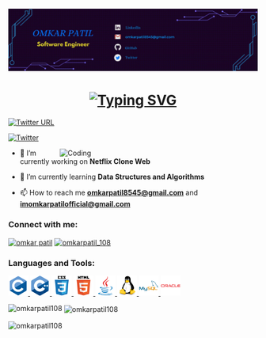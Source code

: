 ![Header](./banner.gif)

<p align="center">
  <h1 align="center">
    <a href="https://git.io/typing-svg"><img src="https://readme-typing-svg.demolab.com?font=Fira+Code&weight=800&size=35&duration=4000&pause=1000&center=true&vCenter=true&width=800&lines=An+Enthusiastic+Learner;Web+Developer;Software+Engineer;Passionate+Developer+and+Programmer" alt="Typing SVG" /></a>
  </h1>
</p>
<p>
  <a href="https://twitter.com/OmkarPatil_108">
    <img alt="Twitter URL" src="https://img.shields.io/twitter/url?url=https%3A%2F%2Ftwitter.com%2FOmkarPatil_108&style=for-the-badge&label=%23Twitter&labelColor=%235050E1&color=fedcba&cacheSeconds=3600">
  </p>

  <p>
    <a href="https://www.twitter.com/OmkarPatil_108" target="__blank"><img src="https://img.shields.io/twitter/follow/OmkarPatil?style=social" alt="Twitter"></a>

  </p>




<img align="right" alt="Coding" width="400" src="https://camo.githubusercontent.com/c1dcb74cc1c1835b1d716f5051499a2814c683c806b15f04b0eba492863703e9/68747470733a2f2f63646e2e6472696262626c652e636f6d2f75736572732f3733303730332f73637265656e73686f74732f363538313234332f6176656e746f2e676966">

<!--<p align="left"> <img src="https://komarev.com/ghpvc/?username=omkarpatil108&label=Profile%20views&color=0e75b6&style=flat" alt="omkarpatil108" /> </p>-->

- 🔭 I’m currently working on **Netflix Clone Web**

- 🌱 I’m currently learning **Data Structures and Algorithms**

- 📫 How to reach me **omkarpatil8545@gmail.com** and **imomkarpatilofficial@gmail.com** 

<h3 align="left">Connect with me:</h3>
<p align="left">
<a href="https://www.linkedin.com/in/omkarpatil8545/" target="blank"><img align="center" src="https://raw.githubusercontent.com/rahuldkjain/github-profile-readme-generator/master/src/images/icons/Social/linked-in-alt.svg" alt="omkar patil" height="30" width="40" /></a>
<a href="https://twitter.com/omkarpatil_108" target="blank"><img align="center" src="https://raw.githubusercontent.com/rahuldkjain/github-profile-readme-generator/master/src/images/icons/Social/twitter.svg" alt="omkarpatil_108" height="30" width="40" /></a>
</p>

<h3 align="left">Languages and Tools:</h3>
<p align="left"> <a href="https://www.cprogramming.com/" target="_blank" rel="noreferrer"> <img src="https://raw.githubusercontent.com/devicons/devicon/master/icons/c/c-original.svg" alt="c" width="40" height="40"/> </a> <a href="https://www.w3schools.com/cpp/" target="_blank" rel="noreferrer"> <img src="https://raw.githubusercontent.com/devicons/devicon/master/icons/cplusplus/cplusplus-original.svg" alt="cplusplus" width="40" height="40"/> </a> <a href="https://www.w3schools.com/css/" target="_blank" rel="noreferrer"> <img src="https://raw.githubusercontent.com/devicons/devicon/master/icons/css3/css3-original-wordmark.svg" alt="css3" width="40" height="40"/> </a> <a href="https://www.w3.org/html/" target="_blank" rel="noreferrer"> <img src="https://raw.githubusercontent.com/devicons/devicon/master/icons/html5/html5-original-wordmark.svg" alt="html5" width="40" height="40"/> </a> <a href="https://www.java.com" target="_blank" rel="noreferrer"> <img src="https://raw.githubusercontent.com/devicons/devicon/master/icons/java/java-original.svg" alt="java" width="40" height="40"/> </a> <a href="https://www.linux.org/" target="_blank" rel="noreferrer"> <img src="https://raw.githubusercontent.com/devicons/devicon/master/icons/linux/linux-original.svg" alt="linux" width="40" height="40"/> </a> <a href="https://www.mysql.com/" target="_blank" rel="noreferrer"> <img src="https://raw.githubusercontent.com/devicons/devicon/master/icons/mysql/mysql-original-wordmark.svg" alt="mysql" width="40" height="40"/> </a> <a href="https://www.oracle.com/" target="_blank" rel="noreferrer"> <img src="https://raw.githubusercontent.com/devicons/devicon/master/icons/oracle/oracle-original.svg" alt="oracle" width="40" height="40"/> </a> </p>

<p><img align="left" src="https://github-readme-stats.vercel.app/api/top-langs?username=omkarpatil108&show_icons=true&locale=en&layout=compact" alt="omkarpatil108" /></p>

<p>&nbsp;<img align="center" src="https://github-readme-stats.vercel.app/api?username=omkarpatil108&show_icons=true&locale=en" alt="omkarpatil108" /></p>

<p><img align="center" src="https://github-readme-streak-stats.herokuapp.com/?user=omkarpatil108&" alt="omkarpatil108" /></p>



